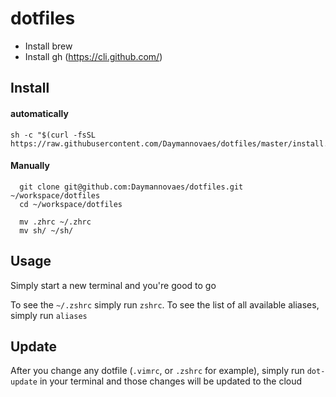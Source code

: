 # dotfiles

- Install brew
- Install gh (https://cli.github.com/)

## Install
#### automatically
```
sh -c "$(curl -fsSL https://raw.githubusercontent.com/Daymannovaes/dotfiles/master/install.sh)"
```

#### Manually
```
  git clone git@github.com:Daymannovaes/dotfiles.git ~/workspace/dotfiles
  cd ~/workspace/dotfiles
  
  mv .zhrc ~/.zhrc
  mv sh/ ~/sh/
```

## Usage

Simply start a new terminal and you're good to go

To see the `~/.zshrc` simply run `zshrc`. To see the list of all available aliases, simply run `aliases`

## Update

After you change any dotfile (`.vimrc`, or `.zshrc` for example), simply run `dot-update` in your terminal and those changes will be updated to the cloud
